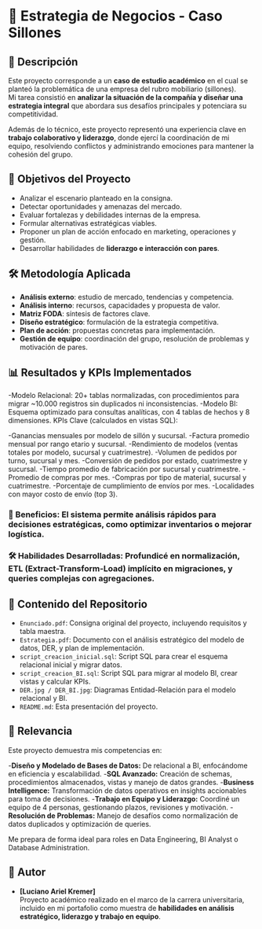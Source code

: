 # 📘 Estrategia de Negocios - Caso Sillones

## 📌 Descripción
Este proyecto corresponde a un **caso de estudio académico** en el cual se planteó la problemática de una empresa del rubro mobiliario (sillones).  
Mi tarea consistió en **analizar la situación de la compañía y diseñar una estrategia integral** que abordara sus desafíos principales y potenciara su competitividad.  

Además de lo técnico, este proyecto representó una experiencia clave en **trabajo colaborativo y liderazgo**, donde ejercí la coordinación de mi equipo, resolviendo conflictos y administrando emociones para mantener la cohesión del grupo.

## 🎯 Objetivos del Proyecto
- Analizar el escenario planteado en la consigna.  
- Detectar oportunidades y amenazas del mercado.  
- Evaluar fortalezas y debilidades internas de la empresa.  
- Formular alternativas estratégicas viables.  
- Proponer un plan de acción enfocado en marketing, operaciones y gestión.  
- Desarrollar habilidades de **liderazgo e interacción con pares**.  

## 🛠️ Metodología Aplicada
- **Análisis externo**: estudio de mercado, tendencias y competencia.  
- **Análisis interno**: recursos, capacidades y propuesta de valor.  
- **Matriz FODA**: síntesis de factores clave.  
- **Diseño estratégico**: formulación de la estrategia competitiva.  
- **Plan de acción**: propuestas concretas para implementación.  
- **Gestión de equipo**: coordinación del grupo, resolución de problemas y motivación de pares.  

## 📊 Resultados y KPIs Implementados
-Modelo Relacional: 20+ tablas normalizadas, con procedimientos para migrar ~10.000 registros sin duplicados ni inconsistencias.
-Modelo BI: Esquema optimizado para consultas analíticas, con 4 tablas de hechos y 8 dimensiones.
KPIs Clave (calculados en vistas SQL):

-Ganancias mensuales por modelo de sillón y sucursal.
-Factura promedio mensual por rango etario y sucursal.
-Rendimiento de modelos (ventas totales por modelo, sucursal y cuatrimestre).
-Volumen de pedidos por turno, sucursal y mes.
-Conversión de pedidos por estado, cuatrimestre y sucursal.
-Tiempo promedio de fabricación por sucursal y cuatrimestre.
-Promedio de compras por mes.
-Compras por tipo de material, sucursal y cuatrimestre.
-Porcentaje de cumplimiento de envíos por mes.
-Localidades con mayor costo de envío (top 3).


### 🎯 Beneficios: El sistema permite análisis rápidos para decisiones estratégicas, como optimizar inventarios o mejorar logística.
### 🛠️ Habilidades Desarrolladas: Profundicé en normalización, ETL (Extract-Transform-Load) implícito en migraciones, y queries complejas con agregaciones.

## 📂 Contenido del Repositorio
- `Enunciado.pdf`: Consigna original del proyecto, incluyendo requisitos y tabla maestra.
- `Estrategia.pdf`: Documento con el análisis estratégico del modelo de datos, DER, y plan de implementación.
- `script_creacion_inicial.sql`: Script SQL para crear el esquema relacional inicial y migrar datos.
- `script_creacion_BI.sql`: Script SQL para migrar al modelo BI, crear vistas y calcular KPIs.
- `DER.jpg / DER_BI.jpg`: Diagramas Entidad-Relación para el modelo relacional y BI.
- `README.md`: Esta presentación del proyecto.

## 🚀 Relevancia
Este proyecto demuestra mis competencias en:

-**Diseño y Modelado de Bases de Datos:** De relacional a BI, enfocándome en eficiencia y escalabilidad.
-**SQL Avanzado:** Creación de schemas, procedimientos almacenados, vistas y manejo de datos grandes.
-**Business Intelligence:** Transformación de datos operativos en insights accionables para toma de decisiones.
-**Trabajo en Equipo y Liderazgo:** Coordiné un equipo de 4 personas, gestionando plazos, revisiones y motivación.
-**Resolución de Problemas:** Manejo de desafíos como normalización de datos duplicados y optimización de queries.

Me prepara de forma ideal para roles en Data Engineering, BI Analyst o Database Administration.

## 👤 Autor
- **[Luciano Ariel Kremer]**  
Proyecto académico realizado en el marco de la carrera universitaria, incluido en mi portafolio como muestra de **habilidades en análisis estratégico, liderazgo y trabajo en equipo**.
